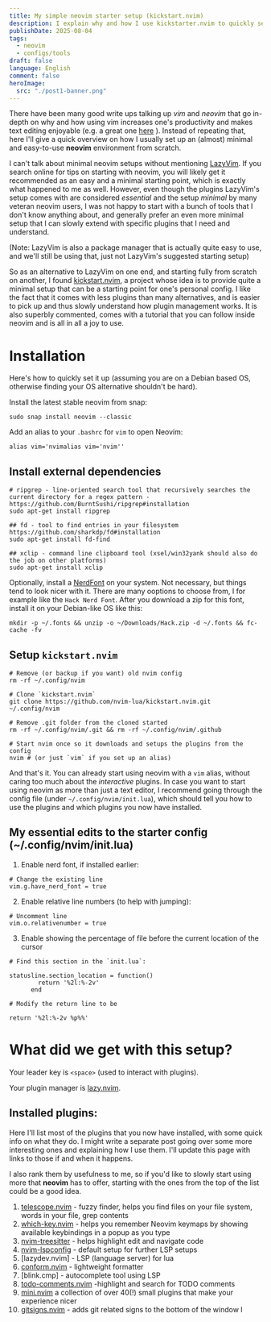 ```yaml
---
title: My simple neovim starter setup (kickstart.nvim)
description: I explain why and how I use kickstarter.nvim to quickly set up a minimal neovim install on new machines.
publishDate: 2025-08-04
tags:
  - neovim
  - configs/tools
draft: false
language: English
comment: false
heroImage:
  src: "./post1-banner.png"
---
```

There have been many good write ups talking up *vim* and *neovim* that go in-depth on why and how using vim increases one's productivity and makes text editing enjoyable (e.g. a great one [here](https://www.ssp.sh/blog/why-using-neovim-data-engineer-and-writer-2023/) ). Instead of repeating that, here I'll give a quick overview on how I usually set up an (almost) minimal and easy-to-use **neovim** environment from scratch. 

I can't talk about minimal neovim setups without mentioning [LazyVim](https://www.lazyvim.org/). If you search online for tips on starting with neovim, you will likely get it recommended as an easy and a minimal starting point, which is exactly what happened to me as well. However, even though the plugins LazyVim's setup comes with are considered *essential* and the setup *minimal* by many veteran neovim users, I was not happy to start with a bunch of tools that I don't know anything about, and generally prefer an even more minimal setup that I can slowly extend with specific plugins that I need and understand.

(Note: LazyVim is also a package manager that is actually quite easy to use, and we'll still be using that, just not LazyVim's suggested starting setup)

So as an alternative to LazyVim on one end, and starting fully from scratch on another, I found [kickstart.nvim](https://github.com/nvim-lua/kickstart.nvim), a project whose idea is to provide quite a minimal setup that can be a starting point for one's personal config. I like the fact that it comes with less plugins than many alternatives, and is easier to pick up and thus slowly understand how plugin management works. It is also superbly commented, comes with a tutorial that you can follow inside neovim and is all in all a joy to use.


# Installation

Here's how to quickly set it up (assuming you are on a Debian based OS, otherwise finding your OS alternative shouldn't be hard).

Install the latest stable neovim from snap:
```
sudo snap install neovim --classic
```

Add an alias to your `.bashrc` for `vim` to open Neovim:
```
alias vim='nvimalias vim='nvim''
```


## Install external dependencies


```
# ripgrep - line-oriented search tool that recursively searches the current directory for a regex pattern - https://github.com/BurntSushi/ripgrep#installation
sudo apt-get install ripgrep

## fd - tool to find entries in your filesystem https://github.com/sharkdp/fd#installation
sudo apt-get install fd-find

## xclip - command line clipboard tool (xsel/win32yank should also do the job on other platforms)
sudo apt-get install xclip
```

Optionally, install a [NerdFont](https://www.nerdfonts.com/font-downloads) on your system. Not necessary, but things tend to look nicer with it. There are many ooptions to choose from, I for example like the `Hack Nerd Font`. After you download a zip for this font, install it on your Debian-like OS like this:
```
mkdir -p ~/.fonts && unzip -o ~/Downloads/Hack.zip -d ~/.fonts && fc-cache -fv
```

## Setup `kickstart.nvim`

```
# Remove (or backup if you want) old nvim config
rm -rf ~/.config/nvim

# Clone `kickstart.nvim`
git clone https://github.com/nvim-lua/kickstart.nvim.git  ~/.config/nvim

# Remove .git folder from the cloned started
rm -rf ~/.config/nvim/.git && rm -rf ~/.config/nvim/.github

# Start nvim once so it downloads and setups the plugins from the config
nvim # (or just `vim` if you set up an alias)
```

And that's it. You can already start using neovim with a `vim` alias, without caring too much about the *interactive* plugins. In case you want to start using neovim as more than just a text editor, I recommend going through the config file (under `~/.config/nvim/init.lua`), which should tell you how to use the plugins and which plugins you now have installed.

## My essential edits to the starter config (~/.config/nvim/init.lua)

1. Enable nerd font, if installed earlier:
```
# Change the existing line 
vim.g.have_nerd_font = true
```
2. Enable relative line numbers (to help with jumping):
```
# Uncomment line
vim.o.relativenumber = true
```
3. Enable showing the percentage of file before the current location of the cursor
```
# Find this section in the `init.lua`:

statusline.section_location = function()
        return '%2l:%-2v'
      end

# Modify the return line to be

return '%2l:%-2v %p%%'
```

# What did we get with this setup?

Your leader key is `<space>` (used to interact with plugins).

Your plugin manager is [lazy.nvim](https://github.com/folke/lazy.nvim).

## Installed plugins:

Here I'll list most of the plugins that you now have installed, with some quick info on what they do. I might write a separate post going over some more interesting ones and explaining how I use them. I'll update this page with links to those if and when it happens.

I also rank them by usefulness to me, so if you'd like to slowly start using more that **neovim** has to offer, starting with the ones from the top of the list could be a good idea.

1. [telescope.nvim](https://github.com/nvim-telescope/telescope.nvim) - fuzzy finder, helps you find files on your file system, words in your file, grep contents
2. [which-key.nvim](https://github.com/folke/which-key.nvim)  - helps you remember Neovim keymaps by showing available keybindings in a popup as you type
3. [nvim-treesitter](https://github.com/nvim-treesitter/nvim-treesitter) - helps highlight edit and navigate code
4. [nvim-lspconfig](https://github.com/neovim/nvim-lspconfig) - default setup for further LSP setups
5. [lazydev.nvim] - LSP (language server) for lua
6.  [conform.nvim](https://github.com/stevearc/conform.nvim) - lightweight formatter
7. [blink.cmp] - autocomplete tool using LSP
8. [todo-comments.nvim](https://github.com/folke/todo-comments.nvim) -highlight and search for TODO comments
9. [mini.nvim](https://github.com/echasnovski/mini.nvim) a collection of over 40(!) small plugins that make your experience nicer
10. [gitsigns.nvim](https://github.com/lewis6991/gitsigns.nvim) - adds git related signs to the bottom of the window
l
